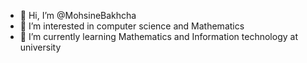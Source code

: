 - 👋 Hi, I’m @MohsineBakhcha
- 👀 I’m interested in computer science and Mathematics
- 🌱 I’m currently learning Mathematics and Information technology at university

<!---
MohsineBakhcha/MohsineBakhcha is a ✨ special ✨ repository because its `README.md` (this file) appears on your GitHub profile.
You can click the Preview link to take a look at your changes.
--->
